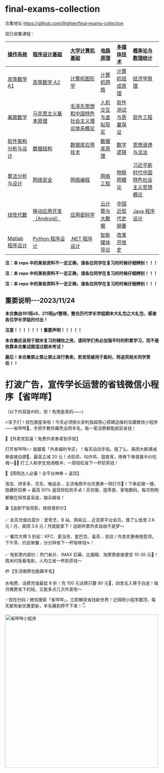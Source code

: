 # final-exams-collection

合集地址 https://github.com/lllighter/final-exams-collection

现已收集课程：

| [操作系统](看完重要说明再点进来！/操作系统) | [程序设计基础](看完重要说明再点进来！/程序设计基础) | [大学计算机基础](看完重要说明再点进来！/大学计算机基础)                           | [电路原理](看完重要说明再点进来！/电路原理)           | [多媒体技术](看完重要说明再点进来！/多媒体技术)         | [概率论与数理统计](看完重要说明再点进来！/概率论与数理统计)                     |
| :------------------------------------------ | :-------------------------------------- | :------------------------------------------- | :--------------------- | :--------------------- | :--------------------------------------- |
| [高等数学 A1](看完重要说明再点进来！/高等数学/高等数学A1)                             | [高等数学 A2](看完重要说明再点进来！/高等数学/高等数学A2)                         | [计算机图形学](看完重要说明再点进来！/计算机图形学)                             | [计算机网络](看完重要说明再点进来！/计算机网络)         | [计算机组成原理](看完重要说明再点进来！/计算机组成原理)     | [经济学原理](看完重要说明再点进来！/经济学原理)                           |
| [离散数学](看完重要说明再点进来！/离散数学)                                | [马克思主义基本原理](看完重要说明再点进来！/马克思主义基本原理)                  | [毛泽东思想和中国特色社会主义理论体系概论](看完重要说明再点进来！/毛泽东思想和中国特色社会主义理论体系概论) | [人机交互与虚拟现实](看完重要说明再点进来！/人机交互与虚拟现实) | [软件测试与质量保证](看完重要说明再点进来！/软件测试与质量保证) | [软件工程](看完重要说明再点进来！/软件工程)                             |
| [软件架构分析与设计](看完重要说明再点进来！/软件架构分析与设计)                      | [数据结构](看完重要说明再点进来！/数据结构)                | [数据库应用技术](看完重要说明再点进来！/数据库应用技术)                           | [数据库原理](看完重要说明再点进来！/数据库原理)         | [数字逻辑](看完重要说明再点进来！/数字逻辑)           | [思想道德与法治](看完重要说明再点进来！/思想道德与法治)                       |
| [算法分析与设计](看完重要说明再点进来！/算法分析与设计)                          | [网络安全](看完重要说明再点进来！/网络安全)                            | [网络编程](看完重要说明再点进来！/网络编程)                                 | [网络工程](看完重要说明再点进来！/网络工程)           | [物联网概论](看完重要说明再点进来！/物联网概论)         | [习近平新时代中国特色社会主义思想概论](看完重要说明再点进来！/习近平新时代中国特色社会主义思想概论) |
| [线性代数](看完重要说明再点进来！/线性代数)                                | [移动应用开发（Android）](看完重要说明再点进来！/移动应用开发（Android）) | [应用密码学](看完重要说明再点进来！/应用密码学)                               | [云计算与大数据](看完重要说明再点进来！/云计算与大数据)     | [中国近现代史纲要](看完重要说明再点进来！/中国近现代史纲要)   | [Java 程序设计](看完重要说明再点进来！/Java程序设计)                        |
| [Matlab 程序设计](看完重要说明再点进来！/Matlab程序设计)                         | [Python 程序设计](看完重要说明再点进来！/Python程序设计)                     | [.NET 程序设计](看完重要说明再点进来！/.NET程序设计)                            |[智能媒体导论](看完重要说明再点进来！/智能媒体导论)|[改革开放史](看完重要说明再点进来！/改革开放史)||


**注：本 repo 中的某些资料不一定正确，请各位同学在复习的时候仔细辨别！！！**

**注：本 repo 中的某些资料不一定正确，请各位同学在复习的时候仔细辨别！！！**

**注：本 repo 中的某些资料不一定正确，请各位同学在复习的时候仔细辨别！！！**

## 重要说明---2023/11/24

**本合集由191班cll、211班jyf整理，整合历代学长学姐期末大礼包之大礼包，感谢各位学长学姐的付出！**

**注意！！！！！！！重要声明！！！！！**

**本合集应该用于期末复习的辅佐之用，请同学们务必加强平时的积累学习，而不是依靠本合集试图混过期末考试！**

**最后！本合集禁止禁止禁止进行售卖，若发现被用于盈利，将追究相关同学责任！！**


# 打波广告，宣传学长运营的省钱微信小程序【省咩咩】

（以下内容是AI的，但！有用是真的~~~）

🔥宝子们！钱包救星来啦！今天必须按头安利我超用心搭建运维的宝藏微信小程序 ——省咩咩🌟，手把手教你薅秃全网羊毛，每一笔消费都能疯狂省钱！

🌟【外卖党狂喜！免费外卖券拿到手软】

打开省咩咩👉 就藏着「外卖福利专区」！每天动动手指，饿了么、美团大额满减券直接白嫖🎫，最高立减 20 元！点奶茶、叫炸鸡、囤夜宵，用券下单直接半价吃嗨～🍗🥤 打工人和学生党闭眼冲，一周轻松省下一杯奶茶钱！

🛒【网购达人必备！全平台神券 + 返现】

淘宝、拼多多、京东、唯品会… 主流电商平台优惠券一网打尽📱！下单前搜一搜，隐藏折扣券 + 最高 50% 返现轻松到手💰！买衣服、囤零食、家电数码，每次购物都像在拆惊喜盲盒，越买越省！

🎬【追剧干饭观影，统统骨折价】

✅ 会员充值白菜价：爱奇艺、B 站、网易云… 近百家平台会员，饿了么低至 2.6 元 / 月，美团 3.8 元 / 月就能拿下！追剧听歌外卖自由不是梦～

✅ 餐饮大牌 5 折起：KFC、麦当劳、星巴克、喜茶… 到店 / 外卖优惠券随意领，下午茶、约会聚餐，分分钟省下一杯咖啡钱☕！

✅ 电影票内部价：热门新片、IMAX 巨幕，比猫眼、淘票票直接便宜 10-20 元🎦！周末约饭看电影，人均立省一杯奶茶钱～

💳【生活缴费也能薅羊毛】

水电费、话费充值最低 8 折！充 100 元话费只要 80 元💸，四舍五入等于白送！每月缴费省下的钱，又能多点几次外卖啦～

✨现在扫码 / 微信搜索「省咩咩」，立即解锁省钱新世界！记得把小程序置顶，每天都有新优惠更新，羊毛薅到停不下来！👇

<img src="https://img.picui.cn/free/2025/06/13/684bf37703a5f.jpg" alt="省咩咩小程序" width="500" height="500">


